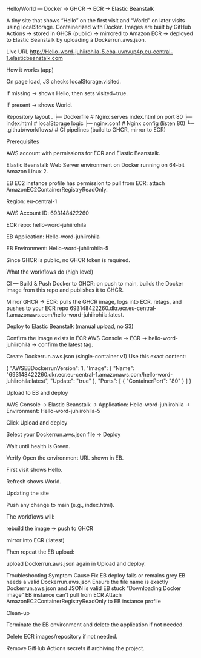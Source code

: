 Hello/World — Docker → GHCR → ECR → Elastic Beanstalk

A tiny site that shows “Hello” on the first visit and “World” on later visits using localStorage.
Containerized with Docker. Images are built by GitHub Actions → stored in GHCR (public) → mirrored to Amazon ECR → deployed to Elastic Beanstalk by uploading a Dockerrun.aws.json.

Live URL
http://Hello-word-juhiirohila-5.eba-uvnvup4p.eu-central-1.elasticbeanstalk.com

How it works (app)

On page load, JS checks localStorage.visited.

If missing → shows Hello, then sets visited=true.

If present → shows World.

Repository layout
.
├─ Dockerfile          # Nginx serves index.html on port 80
├─ index.html          # localStorage logic
├─ nginx.conf          # Nginx config (listen 80)
└─ .github/workflows/  # CI pipelines (build to GHCR, mirror to ECR)

Prerequisites

AWS account with permissions for ECR and Elastic Beanstalk.

Elastic Beanstalk Web Server environment on Docker running on 64-bit Amazon Linux 2.

EB EC2 instance profile has permission to pull from ECR: attach AmazonEC2ContainerRegistryReadOnly.

Region: eu-central-1

AWS Account ID: 693148422260

ECR repo: hello-word-juhiirohila

EB Application: Hello-word-juhiirohila

EB Environment: Hello-word-juhiirohila-5

Since GHCR is public, no GHCR token is required.

What the workflows do (high level)

CI — Build & Push Docker to GHCR: on push to main, builds the Docker image from this repo and publishes it to GHCR.

Mirror GHCR → ECR: pulls the GHCR image, logs into ECR, retags, and pushes to your ECR repo 693148422260.dkr.ecr.eu-central-1.amazonaws.com/hello-word-juhiirohila:latest.

Deploy to Elastic Beanstalk (manual upload, no S3)

Confirm the image exists in ECR
AWS Console → ECR → hello-word-juhiirohila → confirm the latest tag.

Create Dockerrun.aws.json (single-container v1)
Use this exact content:

{
  "AWSEBDockerrunVersion": 1,
  "Image": {
    "Name": "693148422260.dkr.ecr.eu-central-1.amazonaws.com/hello-word-juhiirohila:latest",
    "Update": "true"
  },
  "Ports": [
    { "ContainerPort": "80" }
  ]
}


Upload to EB and deploy

AWS Console → Elastic Beanstalk → Application: Hello-word-juhiirohila → Environment: Hello-word-juhiirohila-5

Click Upload and deploy

Select your Dockerrun.aws.json file → Deploy

Wait until health is Green.

Verify
Open the environment URL shown in EB.

First visit shows Hello.

Refresh shows World.

Updating the site

Push any change to main (e.g., index.html).

The workflows will:

rebuild the image → push to GHCR

mirror into ECR (:latest)

Then repeat the EB upload:

upload Dockerrun.aws.json again in Upload and deploy.

Troubleshooting
Symptom	Cause	Fix
EB deploy fails or remains grey	EB needs a valid Dockerrun.aws.json	Ensure the file name is exactly Dockerrun.aws.json and JSON is valid
EB stuck “Downloading Docker image”	EB instance can’t pull from ECR	Attach AmazonEC2ContainerRegistryReadOnly to EB instance profile

Clean-up

Terminate the EB environment and delete the application if not needed.

Delete ECR images/repository if not needed.

Remove GitHub Actions secrets if archiving the project.
